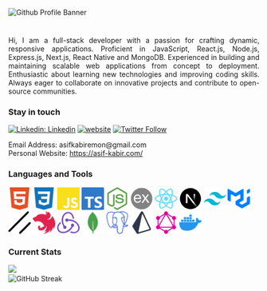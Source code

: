 
![Github Profile Banner](https://github.com/user-attachments/assets/07e08bc4-bc3b-4b96-b942-fc52ee33ec21)



<h1 align="center"></h1>

<p align="justify">
  Hi, I am a full-stack developer with a passion for crafting dynamic, responsive applications. Proficient in JavaScript, React.js, Node.js, Express.js, Next.js, React Native and MongoDB. Experienced in building and maintaining scalable web applications from concept to deployment. Enthusiastic about learning new technologies and improving coding skills. Always eager to collaborate on innovative projects and contribute to open-source communities.
</p>


<h3 align="left">Stay in touch</h3>

[![Linkedin: Linkedin](https://img.shields.io/badge/-Linkedin-blue?style=flat-square&logo=Linkedin&logoColor=white&link=https://www.linkedin.com/in/asif-kabir-emon/)](https://www.linkedin.com/in/asif-kabir-emon/)
[![website](https://img.shields.io/badge/Website-46a2f1.svg?&style=flat-square&logo=Google-Chrome&logoColor=white&link=https://asif-kabir.com/)](https://asif-kabir.com/)
[![Twitter Follow](https://img.shields.io/twitter/follow/misteranmol?label=Follow)](https://x.com/asif_kabir_emon?screen_name=misteranmol)


<p>
  Email Address: asifkabiremon@gmail.com
  <br/>
  Personal Website: <a href="https://asif-kabir.com/" target="_blank">https://asif-kabir.com/</a>
</p>


<h3 align="left">Languages and Tools</h3>

<div align="left">
  <div display="flex" gap="10px">
    <img height="45" width="45" src="Language Icons/html5.svg" title="HTML" />
    <img height="45" width="45" src="Language Icons/css3.svg" title="CSS" />
    <img height="45" width="45" src="Language Icons/javascript.svg" title="JavaScript" />
    <img height="45" width="45" src="Language Icons/typescript.svg" title="TypeScript" />
    <img height="45" width="45" src="Language Icons/nodejs.svg" title="Node JS" />
    <img height="45" width="45" src="Language Icons/expressjs.svg" title="Express JS" />
    <img height="45" width="45" src="Language Icons/react.svg" title="React JS" />
    <img height="45" width="45" src="Language Icons/nextjs.svg" title="Next JS" />
    <img height="45" width="45" src="Language Icons/tailwindcss.svg" title="Tailwind CSS" />
    <img height="45" width="45" src="Language Icons/mui.svg" title="Material UI" />
    <img height="45" width="45" src="Language Icons/shadcnui.svg" title="Shedcn UI" />
    <img height="45" width="45" src="Language Icons/nestjs.svg" title="Nest JS" />
    <img height="45" width="45" src="Language Icons/redux.svg" title="Redux Toolkit" />
    <img height="45" width="45" src="Language Icons/mongodb.svg" title="MongoDB" />
    <img height="45" width="45" src="Language Icons/postgresql.svg" title="PostgreSQL" />
    <img height="45" width="45" src="Language Icons/prisma.svg" title="Prisma" />
    <img height="45" width="45" src="Language Icons/graphql.svg" title="Graphql" />
    <img height="45" width="45" src="Language Icons/docker.svg" title="Docker" />
  </div>
</div>


<h3 align="left">Current Stats</h3>

<p align="left" padding="20px">
  <img src="https://github-readme-stats-ouuan.vercel.app/api?username=asif-kabir-emon&show_icons=true&bg_color=151515&text_color=e7e7e7" />
  <br/>
  <img src="https://streak-stats.demolab.com?user=asif-kabir-emon&theme=dark&mode=weekly&card_width=470" alt="GitHub Streak" />
</p>

